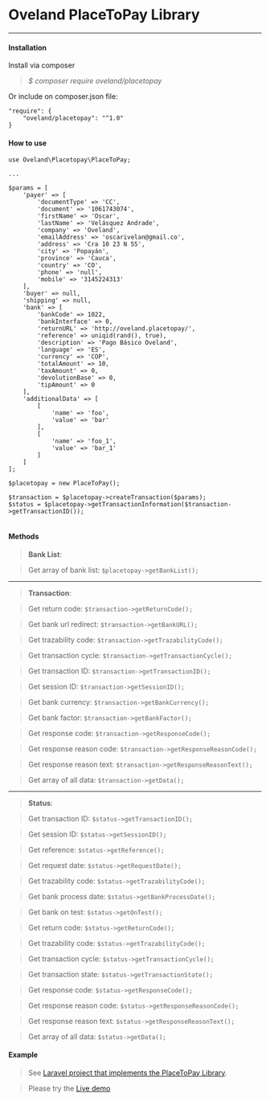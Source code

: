 Oveland PlaceToPay Library
=============================
___________________________________
#### <i class="icon-download"></i> **Installation**

Install via composer

>	*$ composer require oveland/placetopay*

Or include on composer.json file:

```
"require": {
	"oveland/placetopay": "^1.0"
}
```

#### <i class="icon-file"></i> **How to use**


```
use Oveland\Placetopay\PlaceToPay;

...

$params = [
    'payer' => [
        'documentType' => 'CC',
        'document' => '1061743074',
        'firstName' => 'Oscar',
        'lastName' => 'Velásquez Andrade',
        'company' => 'Oveland',
        'emailAddress' => 'oscarivelan@gmail.co',
        'address' => 'Cra 10 23 N 55',
        'city' => 'Popayán',
        'province' => 'Cauca',
        'country' => 'CO',
        'phone' => 'null',
        'mobile' => '3145224313'
    ],
    'buyer' => null,
    'shipping' => null,
    'bank' => [
        'bankCode' => 1022,
        'bankInterface' => 0,
        'returnURL' => 'http://oveland.placetopay/',
        'reference' => uniqid(rand(), true),
        'description' => 'Pago Básico Oveland',
        'language' => 'ES',
        'currency' => 'COP',
        'totalAmount' => 10,
        'taxAmount' => 0,
        'devolutionBase' => 0,
        'tipAmount' => 0
    ],
    'additionalData' => [
        [
            'name' => 'foo',
            'value' => 'bar'
        ],
        [
            'name' => 'foo_1',
            'value' => 'bar_1'
        ]
    ]
];

$placetopay = new PlaceToPay();

$transaction = $placetopay->createTransaction($params);
$status = $placetopay->getTransactionInformation($transaction->getTransactionID());


```

#### <i class="icon-file"></i> **Methods**

>**Bank List**:

> Get array of bank list:
`$placetopay->getBankList(); ` 

________________________

>**Transaction**:

> Get return code:
`$transaction->getReturnCode(); ` 

> Get bank url redirect:
`$transaction->getBankURL(); ` 

> Get trazability code:
`$transaction->getTrazabilityCode(); ` 

> Get transaction cycle:
`$transaction->getTransactionCycle(); ` 

> Get transaction ID:
`$transaction->getTransactionID(); ` 

> Get session ID:
`$transaction->getSessionID(); ` 	

> Get bank currency:
`$transaction->getBankCurrency(); ` 

> Get bank factor:
`$transaction->getBankFactor(); ` 

> Get response code:
`$transaction->getResponseCode(); ` 

> Get response reason code:
`$transaction->getResponseReasonCode(); ` 

> Get response reason text:
`$transaction->getResponseReasonText(); ` 

> Get array of all data:
`$transaction->getData(); ` 

___________________

>**Status**:

> Get transaction ID:
`$status->getTransactionID(); ` 

> Get session ID:
`$status->getSessionID(); ` 	

> Get reference:
`$status->getReference(); ` 

> Get request date:
`$status->getRequestDate(); ` 

> Get trazability code:
`$status->getTrazabilityCode(); ` 

> Get bank process date:
`$status->getBankProcessDate(); ` 

> Get bank on test:
`$status->getOnTest(); ` 

> Get return code:
`$status->getReturnCode(); ` 

> Get trazability code:
`$status->getTrazabilityCode(); ` 

> Get transaction cycle:
`$status->getTransactionCycle(); ` 

> Get transaction state:
`$status->getTransactionState(); ` 

> Get response code:
`$status->getResponseCode(); ` 

> Get response reason code:
`$status->getResponseReasonCode(); ` 

> Get response reason text:
`$status->getResponseReasonText(); ` 

> Get array of all data:
`$status->getData(); ` 

#### <i class="icon-file"></i> **Example**

>See [Laravel project that implements the PlaceToPay Library](https://github.com/oveland/clientPlaceToPay).

>Please try the [Live demo](http://oveland.herokuapp.com/)
